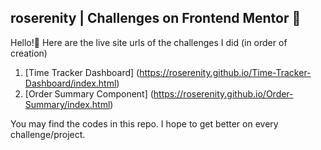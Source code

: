 ## roserenity | Challenges on Frontend Mentor 🚀

Hello!👋 Here are the live site urls of the challenges I did (in order of creation)
1. [Time Tracker Dashboard] (https://roserenity.github.io/Time-Tracker-Dashboard/index.html)
2. [Order Summary Component] (https://roserenity.github.io/Order-Summary/index.html)

You may find the codes in this repo. I hope to get better on every challenge/project.
